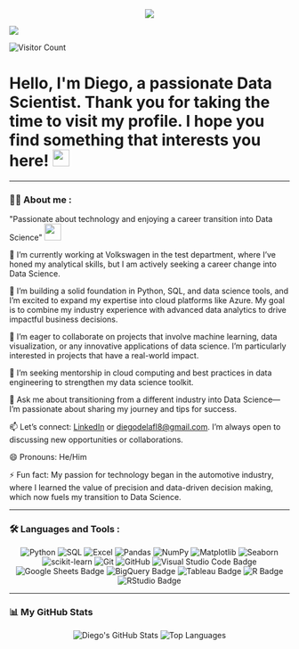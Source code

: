 
<div id="header" align="center">
  <img decoding="async" src="https://github.com/Delafupra/Banner_Diego/blob/main/Blue%20And%20Green%20Professional%20Technology%20LinkedIn%20Banner.png"/>
</div>

[![](https://img.shields.io/badge/LinkedIn-0077B5?style=for-the-badge&logo=linkedin&logoColor=white)](https://www.linkedin.com/in/diegodelafuente-datascience/)

![Visitor Count](https://komarev.com/ghpvc/?username=Delafupra&color=brightgreen)

<h1>
  Hello, I'm Diego, a passionate Data Scientist. Thank you for taking the time to visit my profile. I hope you find something that interests you here!
  <img decoding="async" src="https://media.giphy.com/media/hvRJCLFzcasrR4ia7z/giphy.gif" width="30px"/>
</h1>

---
 <div id="header" align="left">

### :man_technologist: About me :

"Passionate about technology and enjoying a career transition into Data Science" <img decoding="async" src="https://media.giphy.com/media/WUlplcMpOCEmTGBtBW/giphy.gif" width="30">

🔭 I’m currently working at Volkswagen in the test department, where I’ve honed my analytical skills, but I am actively seeking a career change into Data Science.

🌱 I’m building a solid foundation in Python, SQL, and data science tools, and I’m excited to expand my expertise into cloud platforms like Azure. My goal is to combine my industry experience with advanced data analytics to drive impactful business decisions.

👯 I’m eager to collaborate on projects that involve machine learning, data visualization, or any innovative applications of data science. I’m particularly interested in projects that have a real-world impact.

🤔 I’m seeking mentorship in cloud computing and best practices in data engineering to strengthen my data science toolkit.

💬 Ask me about transitioning from a different industry into Data Science—I’m passionate about sharing my journey and tips for success.

📫 Let’s connect: [LinkedIn](https://www.linkedin.com/in/diego-de-la-fuente-prats/) or diegodelafl8@gmail.com. I’m always open to discussing new opportunities or collaborations.

😄 Pronouns: He/Him

⚡ Fun fact: My passion for technology began in the automotive industry, where I learned the value of precision and data-driven decision making, which now fuels my transition to Data Science.

---

### :hammer_and_wrench: Languages and Tools :

<div align="center">
  <img src="https://img.shields.io/badge/Python-3776AB?style=for-the-badge&logo=python&logoColor=white" alt="Python"/>
  <img src="https://img.shields.io/badge/SQL-003B57?style=for-the-badge&logo=postgresql&logoColor=white" alt="SQL"/>
  <img src="https://img.shields.io/badge/Excel-217346?style=for-the-badge&logo=microsoft-excel&logoColor=white" alt="Excel"/>
  <img src="https://img.shields.io/badge/Pandas-150458?style=for-the-badge&logo=pandas&logoColor=white" alt="Pandas"/>
  <img src="https://img.shields.io/badge/NumPy-013243?style=for-the-badge&logo=numpy&logoColor=white" alt="NumPy"/>
  <img src="https://img.shields.io/badge/Matplotlib-00457C?style=for-the-badge&logo=matplotlib&logoColor=white" alt="Matplotlib"/>
  <img src="https://img.shields.io/badge/Seaborn-9C27B0?style=for-the-badge" alt="Seaborn"/>
  <img src="https://img.shields.io/badge/scikit--learn-F7931E?style=for-the-badge&logo=scikit-learn&logoColor=white" alt="scikit-learn"/>
  <img src="https://img.shields.io/badge/Git-F05032?style=for-the-badge&logo=git&logoColor=white" alt="Git"/>
  <img src="https://img.shields.io/badge/GitHub-181717?style=for-the-badge&logo=github&logoColor=white" alt="GitHub"/>
  <img src="https://img.shields.io/badge/Visual_Studio_Code-0078D4?style=for-the-badge&logo=visual%20studio%20code&logoColor=white" alt="Visual Studio Code Badge"/>
  <img src="https://img.shields.io/badge/Google_Sheets-34A853?style=for-the-badge&logo=googlesheets&logoColor=white" alt="Google Sheets Badge"/>
  <img src="https://img.shields.io/badge/BigQuery-4285F4?style=for-the-badge&logo=google-big-query&logoColor=white" alt="BigQuery Badge"/>
  <img src="https://img.shields.io/badge/Tableau-E97627?style=for-the-badge&logo=tableau&logoColor=white" alt="Tableau Badge"/>
  <img src="https://img.shields.io/badge/R-276DC3?style=for-the-badge&logo=r&logoColor=white" alt="R Badge"/>
  <img src="https://img.shields.io/badge/RStudio-75AADB?style=for-the-badge&logo=rstudio&logoColor=white" alt="RStudio Badge"/>
</div>

---

### :bar_chart: My GitHub Stats

<div align="center">
  <img src="https://github-readme-stats.vercel.app/api?username=Delafupra&show_icons=true&theme=radical" alt="Diego's GitHub Stats" />
  <img src="https://github-readme-stats.vercel.app/api/top-langs/?username=Delafupra&layout=compact&theme=radical" alt="Top Languages" />
</div>
